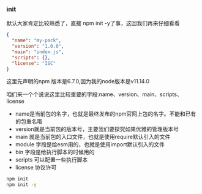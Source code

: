 ### init
默认大家肯定比较熟悉了，直接 npm init -y了事，这回我们再来仔细看看
```json
{
  "name": "my-pack",
  "version": "1.0.0",
  "main": "index.js",
  "scripts": {},
  "license": "ISC"
}
```
这里先声明的npm 版本是6.7.0,因为我的node版本是v11.14.0

咱们来一个个说说这里比较重要的字段:name、version、main、scripts、license

* name是当前包的名字，也就是最终发布的npm官网上包的名字。不能和已有的包重名哦
* version就是当前包的版本号，主要我们要探究如果优雅的管理版本号
* main 就是当前包的入口文件，也就是使用require默认引入的文件
* module 字段是给esm用的，也就是使用import默认引入的文件
* bin 字段是给执行脚本的时候用的
* scripts 可以配置一些执行脚本
* license 协议许可

```bash
npm init
npm init -y
```





